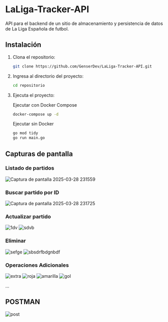 # LaLiga-Tracker-API

API para el backend de un sitio de almacenamiento y persistencia de datos de La Liga Española de futbol. 

## Instalación
1. Clona el repositorio:
   ```bash
   git clone https://github.com/GenserDev/LaLiga-Tracker-API.git
   ```
2. Ingresa al directorio del proyecto:
   ```bash
   cd repositorio
   ```
3. Ejecuta el proyecto:
   
   Ejecutar con Docker Compose
   ```bash
   docker-compose up -d
   ```
   Ejecutar sin Docker
   ```bash
   go mod tidy
   go run main.go
   ```

## Capturas de pantalla
### Listado de partidos
![Captura de pantalla 2025-03-28 231559](https://github.com/user-attachments/assets/189df955-20f4-45ea-b5ed-c98cb959d2bb)

### Buscar partido por ID
![Captura de pantalla 2025-03-28 231725](https://github.com/user-attachments/assets/d19681a3-c7bc-4650-9b0a-968f9f08ac3e)


### Actualizar partido
![1dv](https://github.com/user-attachments/assets/afb2d6cd-5f85-4190-8d64-b3e90f5c4511)
![sdvb](https://github.com/user-attachments/assets/d0481e53-8cd1-4d1f-a7ad-edfe2d090f0b)

### Eliminar
![sefge](https://github.com/user-attachments/assets/7214ed87-36f2-4ed2-a218-7eb1a7a8019f)
![sbsdrfbdgnbdf](https://github.com/user-attachments/assets/4210ab6e-86d1-47a4-a4d4-b421b7080bdb)

### Operaciones Adicionales
![extra](https://github.com/user-attachments/assets/19e2739e-0128-4e62-a3e8-f7f7db97d7c1)
![roja](https://github.com/user-attachments/assets/858e05a1-0f6f-45b9-891e-af9912c50bc6)
![amarilla](https://github.com/user-attachments/assets/ddcfa92f-8211-40f6-89de-2acf19741c0d)
![gol](https://github.com/user-attachments/assets/16227983-cfd3-4dfb-afc9-c9ca8069ef76)





...

## POSTMAN
![post](https://github.com/user-attachments/assets/e7a0d166-0084-43b7-960c-fcec28426a6a)

